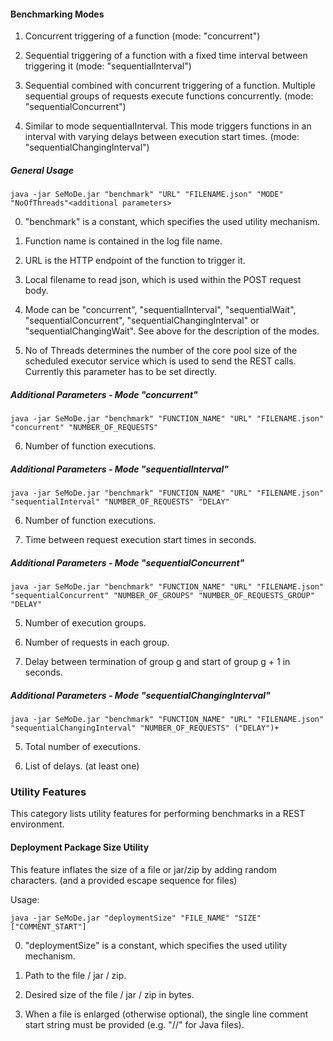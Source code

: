 #### Benchmarking Modes

1. Concurrent triggering of a function (mode: "concurrent")

2. Sequential triggering of a function with a fixed time interval between triggering it (mode: "sequentialInterval")

4. Sequential combined with concurrent triggering of a function. Multiple sequential groups of requests execute functions concurrently. (mode: "sequentialConcurrent")

5. Similar to mode sequentialInterval. This mode triggers functions in an interval with varying delays between execution start times. (mode: "sequentialChangingInterval")



##### General Usage

```
java -jar SeMoDe.jar "benchmark" "URL" "FILENAME.json" "MODE" "NoOfThreads"<additional parameters>
```

0. "benchmark" is a constant, which specifies the used utility mechanism.

1. Function name is contained in the log file name.

2. URL is the HTTP endpoint of the function to trigger it.

3. Local filename to read json, which is used within the POST request body.

4. Mode can be "concurrent", "sequentialInterval", "sequentialWait", "sequentialConcurrent", "sequentialChangingInterval" or "sequentialChangingWait". See above for the description of the modes.

5. No of Threads determines the number of the core pool size of the scheduled executor service which is used 
to send the REST calls. Currently this parameter has to be set directly.

##### Additional Parameters - Mode "concurrent"

```
java -jar SeMoDe.jar "benchmark" "FUNCTION_NAME" "URL" "FILENAME.json" "concurrent" "NUMBER_OF_REQUESTS"
```  

6. Number of function executions.

##### Additional Parameters - Mode "sequentialInterval"

```
java -jar SeMoDe.jar "benchmark" "FUNCTION_NAME" "URL" "FILENAME.json" "sequentialInterval" "NUMBER_OF_REQUESTS" "DELAY"
```  

6. Number of function executions.

7. Time between request execution start times in seconds.

##### Additional Parameters - Mode "sequentialConcurrent"

```
java -jar SeMoDe.jar "benchmark" "FUNCTION_NAME" "URL" "FILENAME.json" "sequentialConcurrent" "NUMBER_OF_GROUPS" "NUMBER_OF_REQUESTS_GROUP" "DELAY"
```

5. Number of execution groups.

6. Number of requests in each group.

7. Delay between termination of group g and start of group g + 1 in seconds.

##### Additional Parameters - Mode "sequentialChangingInterval"

```
java -jar SeMoDe.jar "benchmark" "FUNCTION_NAME" "URL" "FILENAME.json" "sequentialChangingInterval" "NUMBER_OF_REQUESTS" ("DELAY")+
```

5. Total number of executions.

6. List of delays. (at least one)


### Utility Features

This category lists utility features for performing benchmarks in a REST environment.

#### Deployment Package Size Utility

This feature inflates the size of a file or jar/zip by adding random characters. (and a provided escape sequence for files)

Usage:

```
java -jar SeMoDe.jar "deploymentSize" "FILE_NAME" "SIZE" ["COMMENT_START"]
```

0. "deploymentSize" is a constant, which specifies the used utility mechanism.

1. Path to the file / jar / zip.

2. Desired size of the file / jar / zip in bytes.

3. When a file is enlarged (otherwise optional), the single line comment start string must be provided (e.g. "//" for Java files).

